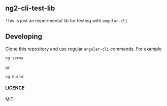 ## ng2-cli-test-lib

This is just an experimental lib for testing with `angular-cli`.

## Developing

Clone this repository and use regular `angular-cli` commands. For example

```
ng serve
```

or 

```
ng build
```

#### LICENCE

MIT

 

